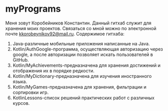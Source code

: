# myPrograms
Меня зовут Коробейников Константин. Данный гитхаб служит для хранения моих проектов. Связаться со мной можно по электронной почте kkorobeynikov92@mail.ru.
Содержимое гитхаба:
1. Java-различные мобильные приложения написанные на Java.
2. Kotlin/AuthGoogle-программа, осуществляющая авторизацию через google, а после авторизации позволяет искать пользователей в GitHub.
3. Kotlin/MyAchievements-предназначена для хранения достижений и отображения их в порядке редкости.
4. Kotlin/MyDictionary-предназначена для изучения иностранного языка.
5. Kotlin/MyGames-предназначена для хранения, фильтрации и сортировки игр.
6. KotlinLessons-список решений практических работ с различных курсов.
